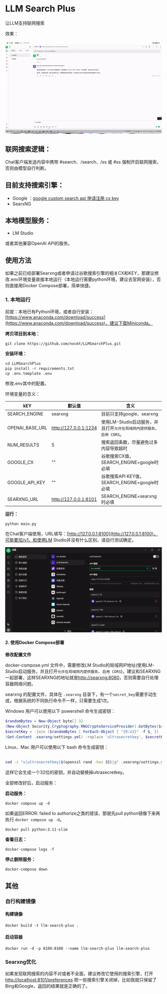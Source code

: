 # LLM Search Plus

让LLM支持联网搜索

效果：

![演示](./演示.gif)

## 联网搜索逻辑：

Chat客户端发送内容中携带 #search、/search、/ss 或 #ss 强制开启联网搜索，否则由模型自行判断。

## 目前支持搜索引擎：

- Google ：[google custom search api 申请注册 cx key](https://blog.csdn.net/whatday/article/details/113750998)
- SearxNG

## 本地模型服务：

- LM Studio

或者其他兼容OpenAI API的服务。

## 使用方法


如果之前已经部署Searxng或者申请过谷歌搜索引擎的相关CX和KEY，那建议修改.env环境变量直接本地运行（本地运行需要python环境，建议去官网安装），否则直接用Docker Compose部署，简单快捷。


### 1. 本地运行

前提：本地已有Python环境，或者自行安装：[https://www.anaconda.com/download/success](https://www.anaconda.com/download/success)，建议下载Miniconda。

**拷贝项目到本地：**

    git clone https://github.com/nocmt/LLMSearchPlus.git

**安装环境：**

    cd LLMSearchPlus
    pip install -r requirements.txt
    cp .env.template .env

修改.env其中的配置。

环境变量的含义：

|  kEY   | 默认值  | 含义  |
|  ----  | ----  | ----  |
| SEARCH_ENGINE  | searxng |目前只支持google、searxng  |
| OPENAI_BASE_URL  | http://127.0.0.1:1234 | 使用LM-Studio启动服务，并且打开`允许在局域网内提供服务`、`启用 CORS`。  |
| NUM_RESULTS  | 5 |搜索返回条数，尽量避免过多内容导致超时  |
| GOOGLE_CX  | "" |谷歌搜索CX值，SEARCH_ENGINE=google时必填  |
| GOOGLE_API_KEY  | "" |谷歌搜索API KEY值，SEARCH_ENGINE=google时必填  |
| SEARXNG_URL  | http://127.0.0.1:8101 |SEARCH_ENGINE=searxng时必填  |


**运行：**

    python main.py


在Chat客户端使用，URL填写：[http://127.0.0.1:8100](http://127.0.0.1:8100)，可能要加/v1，和使用LM Studio并没有什么区别，请自行测试确定。


![配置](配置.png)


#### 2. 使用Docker Compose部署

**修改配置文件**

docker-compose.yml 文件中，需要修改LM Studio的局域网IP地址(使用LM-Studio启动服务，并且打开`允许在局域网内提供服务`、`启用 CORS`)，建议和SEARXNG一起部署，这样SEARXNG的地址就是[http://searxng:8080](http://searxng:8080)，否则需要自行处理容器网络问题。


searxng 的配置文件，具体在 `.searxng` 目录下，有一个`secret_key`需要手动生成，根据系统的不同执行命令不一样，只需要生成1次。


Windows 用户可以使用以下 powershell 命令生成密钥：


```powershell
$randomBytes = New-Object byte[] 32
(New-Object Security.Cryptography.RNGCryptoServiceProvider).GetBytes($randomBytes)
$secretKey = -join ($randomBytes | ForEach-Object { "{0:x2}" -f $_ })
(Get-Content .searxng/settings.yml) -replace 'ultrasecretkey', $secretKey | Set-Content .searxng/settings.yml
```

Linux、Mac 用户可以使用以下 bash 命令生成密钥：

```bash

sed -i "s|ultrasecretkey|$(openssl rand -hex 32)|g" .searxng/settings.yml

```


这样它会生成一个32位的密钥，并自动替换掉ultrasecretkey。


全部修改好后，启动服务：


**启动服务：**

    docker compose up -d


如果返回ERROR: failed to authorize之类的错误，那就先pull python镜像下来再执行 `docker compose up -d`。

    docker pull python:3.11-slim


**查看日志：**

    docker-compose logs -f

**停止删除服务：**

    docker-compose down


## 其他


### 自行构建镜像

#### 构建镜像

    docker build -t llm-search-plus .

#### 启动容器

    docker run -d -p 8100:8100 --name llm-search-plus llm-search-plus


### Searxng优化

如果发现联网搜索的内容不对或者不全面，建议修改它使用的搜索引擎，打开[http://localhost:8101/preferences](http://localhost:8101/preferences) 把一些搜索引擎关闭掉，比如我就只保留了Bing和Google，返回的结果就是正确的了。